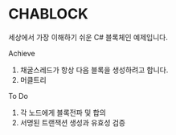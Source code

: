 # CHABLOCK

세상에서 가장 이해하기 쉬운 C# 블록체인 예제입니다. 

Achieve
1. 채굴스레드가 항상 다음 블록을 생성하려고 합니다.
2. 머클트리

To Do 
1. 각 노드에게 블록전파 및 합의
2. 서명된 트랜잭션 생성과 유효성 검증
